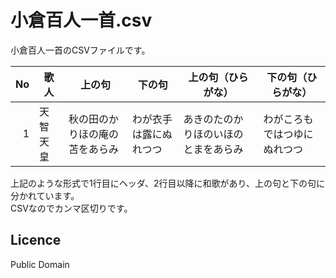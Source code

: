 # 小倉百人一首.csv
小倉百人一首のCSVファイルです。

| No | 歌人 | 上の句 | 下の句 | 上の句（ひらがな） | 下の句（ひらがな） | 
| ----: | ---- | ---- | ---- | ---- | ---- |
| 1 | 天智天皇 | 秋の田のかりほの庵の苫をあらみ | わが衣手は露にぬれつつ | あきのたのかりほのいほのとまをあらみ | わがころもではつゆにぬれつつ |

上記のような形式で1行目にヘッダ、2行目以降に和歌があり、上の句と下の句に分かれています。  
CSVなのでカンマ区切りです。

## Licence
Public Domain
